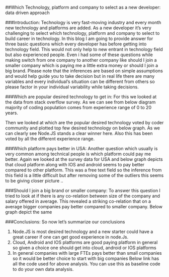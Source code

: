 ##Which Technology, platform and company to select as a new developer: data driven approach

###Introduction: Technology is very fast-moving industry and every month new technology and platforms are added. As a new developer it’s very challenging to select which technology, platform and company to select to build career in technology. In this blog I am going to provide answer for three basic questions which every developer has before getting into technology field. This would not only help to new entrant in technology field but also experienced people. Even i had some of these questions while making switch from one company to another company like should I join a smaller company which is paying me a little extra money or should I join a big brand. Please note that the inferences are based on simple assumptions and would help guide you to take decision but in real life there are many variables and every individual’s situation can be different from others so please factor in your individual variability while taking decisions.

###Which are popular desired technology to get in:  For this we looked at the data from stack overflow survey. As we can see from below diagram majority of coding population comes from experience range of 0 to 20 years.
 
 
 Then we looked at which are the popular desired technology voted by coder community and plotted top few desired technology on below graph. As we can clearly see Node.JS stands a clear winner here. Also this has been voted by all the different experience range.


 


###Which platform pays better in USA:  Another question which usually is very common among technical people is which platform could pay me better. Again we looked at the survey data for USA and below graph depicts that cloud platform along with IOS and android seems to pay better compared to other platform. This was a free text field so the inference from this field is a little difficult but after removing some of the outliers this seems to be giving closer picture ..


 
###Should I join a big brand or smaller company: To answer this question I tried to look at if there is any co-relation between size of the company and salary offered in average. This revealed a striking co-relation that on a average bigger companies pay better compared to smaller company. Below graph depict the same 

 

###Conclusions:  So now let’s summarize our conclusions
1.	Node.JS is most desired technology and a new starter could have a great career if one can get good experience in node.Js.
2.	Cloud, Android and IOS platforms are good paying platform in general so given a choice one should get into cloud, android or IOS platforms
3.	In general companies with large FTEs pays better than small companies so it would be better choice to start with big companies
Below link has all the code used for above analysis. You can use this as baseline code to do your own data analysis.

 

